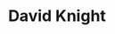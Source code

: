 ---
title: "David Knight"
presenter_id: david_knight
layout: member_all_publications
permalink: /member_full_publications/:presenter_id/
---